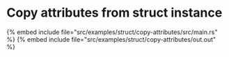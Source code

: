 # Copy attributes from struct instance


{% embed include file="src/examples/struct/copy-attributes/src/main.rs" %}
{% embed include file="src/examples/struct/copy-attributes/out.out" %}


